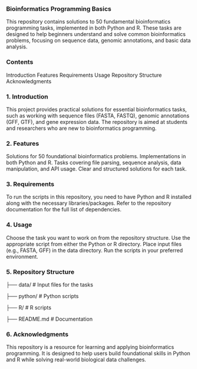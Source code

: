 ### Bioinformatics Programming Basics
This repository contains solutions to 50 fundamental bioinformatics programming tasks, implemented in both Python and R. These tasks are designed to help beginners understand and solve common bioinformatics problems, focusing on sequence data, genomic annotations, and basic data analysis.

### Contents
Introduction
Features
Requirements
Usage
Repository Structure
Acknowledgments

### 1. Introduction
This project provides practical solutions for essential bioinformatics tasks, such as working with sequence files (FASTA, FASTQ), genomic annotations (GFF, GTF), and gene expression data. The repository is aimed at students and researchers who are new to bioinformatics programming.

### 2. Features
Solutions for 50 foundational bioinformatics problems.
Implementations in both Python and R.
Tasks covering file parsing, sequence analysis, data manipulation, and API usage.
Clear and structured solutions for each task.

### 3. Requirements
To run the scripts in this repository, you need to have Python and R installed along with the necessary libraries/packages. Refer to the repository documentation for the full list of dependencies.

### 4. Usage
Choose the task you want to work on from the repository structure.
Use the appropriate script from either the Python or R directory.
Place input files (e.g., FASTA, GFF) in the data directory.
Run the scripts in your preferred environment.

### 5. Repository Structure

├── data/                   # Input files for the tasks

├── python/                 # Python scripts

├── R/                      # R scripts

├── README.md               # Documentation

### 6. Acknowledgments
This repository is a resource for learning and applying bioinformatics programming. It is designed to help users build foundational skills in Python and R while solving real-world biological data challenges.

